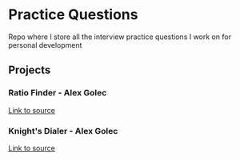 # Practice Questions

Repo where I store all the interview practice questions I work on for personal development

## Projects

### Ratio Finder - Alex Golec

[Link to source](https://medium.com/@alexgolec/google-interview-problems-ratio-finder-d7aa8bf201e3)

### Knight's Dialer - Alex Golec

[Link to source](https://medium.com/hackernoon/google-interview-questions-deconstructed-the-knights-dialer-f780d516f029)

